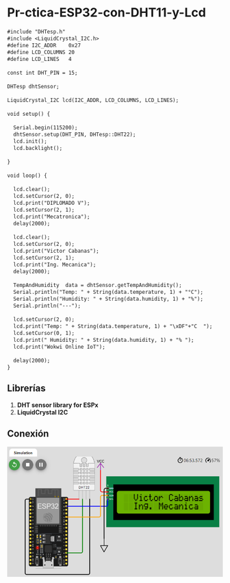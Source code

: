 # Pr-ctica-ESP32-con-DHT11-y-Lcd

```
#include "DHTesp.h"
#include <LiquidCrystal_I2C.h>
#define I2C_ADDR    0x27
#define LCD_COLUMNS 20
#define LCD_LINES   4

const int DHT_PIN = 15;

DHTesp dhtSensor;

LiquidCrystal_I2C lcd(I2C_ADDR, LCD_COLUMNS, LCD_LINES);

void setup() {

  Serial.begin(115200);
  dhtSensor.setup(DHT_PIN, DHTesp::DHT22);
  lcd.init();
  lcd.backlight();

}

void loop() {

  lcd.clear();
  lcd.setCursor(2, 0);
  lcd.print("DIPLOMADO V");
  lcd.setCursor(2, 1);
  lcd.print("Mecatronica");
  delay(2000);

  lcd.clear();
  lcd.setCursor(2, 0);
  lcd.print("Victor Cabanas");
  lcd.setCursor(2, 1);
  lcd.print("Ing. Mecanica");
  delay(2000);

  TempAndHumidity  data = dhtSensor.getTempAndHumidity();
  Serial.println("Temp: " + String(data.temperature, 1) + "°C");
  Serial.println("Humidity: " + String(data.humidity, 1) + "%");
  Serial.println("---");
  
  lcd.setCursor(2, 0);
  lcd.print("Temp: " + String(data.temperature, 1) + "\xDF"+"C  ");
  lcd.setCursor(0, 1);
  lcd.print(" Humidity: " + String(data.humidity, 1) + "% ");
  lcd.print("Wokwi Online IoT");

  delay(2000);
}
```
## Librerías

1. **DHT sensor library for ESPx**
2. **LiquidCrystal I2C**

## Conexión
![](https://github.com/Victor-Cabanas-99/Pr-ctica-ESP32-con-DHT11-y-Lcd/blob/main/3.PNG?raw=true)
